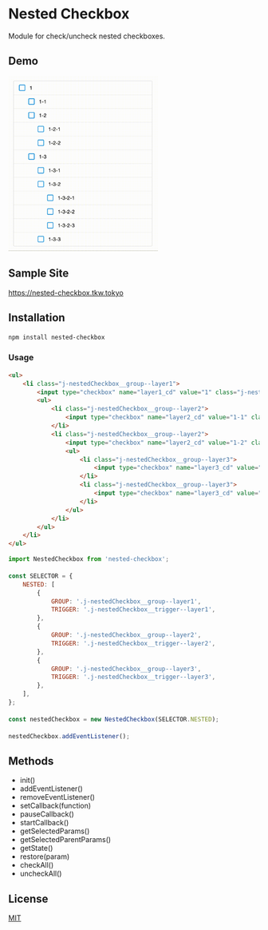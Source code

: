 # Nested Checkbox

Module for check/uncheck nested checkboxes.

## Demo
<img src="./doc/sample.gif" width="300">

## Sample Site

https://nested-checkbox.tkw.tokyo

## Installation

```bash
npm install nested-checkbox
```

### Usage
```html
<ul>
    <li class="j-nestedCheckbox__group--layer1">
        <input type="checkbox" name="layer1_cd" value="1" class="j-nestedCheckbox__trigger--layer1">
        <ul>
            <li class="j-nestedCheckbox__group--layer2">
                <input type="checkbox" name="layer2_cd" value="1-1" class="j-nestedCheckbox__trigger--layer2">
            </li>
            <li class="j-nestedCheckbox__group--layer2">
                <input type="checkbox" name="layer2_cd" value="1-2" class="j-nestedCheckbox__trigger--layer2">
                <ul>
                    <li class="j-nestedCheckbox__group--layer3">
                        <input type="checkbox" name="layer3_cd" value="1-2-1" class="j-nestedCheckbox__trigger--layer3">
                    </li>
                    <li class="j-nestedCheckbox__group--layer3">
                        <input type="checkbox" name="layer3_cd" value="1-2-2" class="j-nestedCheckbox__trigger--layer3">
                    </li>
                </ul>
            </li>
        </ul>
    </li>
</ul>
```

```js
import NestedCheckbox from 'nested-checkbox';

const SELECTOR = {
    NESTED: [
        {
            GROUP: '.j-nestedCheckbox__group--layer1',
            TRIGGER: '.j-nestedCheckbox__trigger--layer1',
        },
        {
            GROUP: '.j-nestedCheckbox__group--layer2',
            TRIGGER: '.j-nestedCheckbox__trigger--layer2',
        },
        {
            GROUP: '.j-nestedCheckbox__group--layer3',
            TRIGGER: '.j-nestedCheckbox__trigger--layer3',
        },
    ],
};

const nestedCheckbox = new NestedCheckbox(SELECTOR.NESTED);

nestedCheckbox.addEventListener();
```

## Methods

* init()
* addEventListener()
* removeEventListener()
* setCallback(function)
* pauseCallback()
* startCallback()
* getSelectedParams()
* getSelectedParentParams()
* getState()
* restore(param)
* checkAll()
* uncheckAll()


## License

[MIT](http://b4b4r07.mit-license.org)
